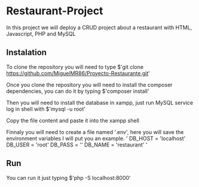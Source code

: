 # Restaurant-Project
In this project we will deploy a CRUD project about a restaurant with HTML, Javascript, PHP and MySQL

## Instalation
To clone the repository you will need to type
$'git clone https://github.com/MiguelMR86/Proyecto-Restaurante.git'

Once you clone the repository you will need to install the composer dependencies, you can do it by typing
$'composer install'

Then you will need to install the database in xampp, just run MySQL service
log in shell with
$'mysql -u root'

Copy the file content and paste it into the xampp shell

Finnaly you will need to create a file named '.env', here you will save the environment variables I will put you an example.
'
DB_HOST = 'localhost'
DB_USER = 'root'
DB_PASS = ''
DB_NAME = 'restaurant'
'

## Run
You can run it just typing
$'php -S localhost:8000'